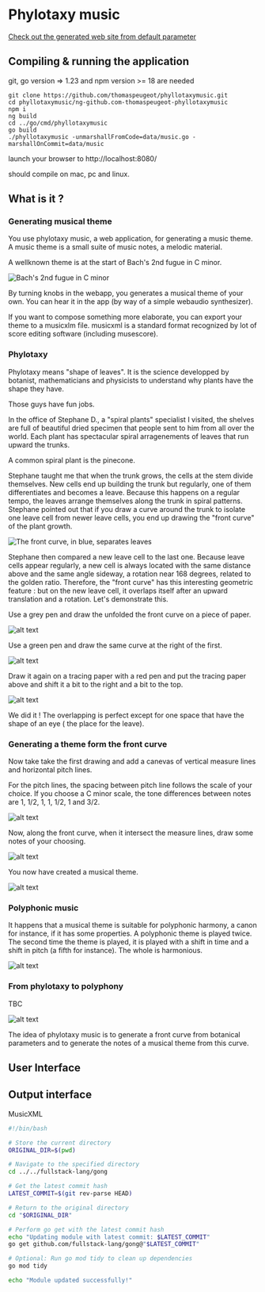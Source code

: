 # Phylotaxy music

[Check out the generated web site from default parameter](https://thomaspeugeot.github.io/phyllotaxymusic/public)

## Compiling & running the application

git, go version => 1.23 and npm version >= 18 are needed

```
git clone https://github.com/thomaspeugeot/phyllotaxymusic.git
cd phyllotaxymusic/ng-github.com-thomaspeugeot-phyllotaxymusic
npm i
ng build
cd ../go/cmd/phyllotaxymusic
go build
./phyllotaxymusic -unmarshallFromCode=data/music.go -marshallOnCommit=data/music
```

launch your browser to http://localhost:8080/

should compile on mac, pc and linux.

## What is it ?

### Generating musical theme

You use phylotaxy music, a web application, for 
generating a music
theme. A music theme is a small suite 
of music notes, a melodic material.

 A wellknown theme is at the start of Bach's 2nd 
 fugue in C minor.

 ![Bach's 2nd fugue in C minor](images/image-1.png)

By turning 
knobs in the webapp, you generates 
a musical theme of your own. 
You can hear it in the app 
(by way of a simple 
webaudio synthesizer).

If you want to compose something 
more elaborate, you can export
your theme
to a musicxlm file. 
musicxml is a standard 
format recognized by
lot of score editing 
software (including musescore).

### Phylotaxy

Phylotaxy means "shape of leaves". 
It is the 
science developped by botanist, 
mathematicians and physicists 
to understand why plants
have the shape they have.

Those guys have fun jobs.

In the office of Stephane D.,
a "spiral plants" specialist I 
visited, the shelves are full of 
beautiful 
dried specimen that people 
sent to him
from all over the world. 
Each plant has spectacular
spiral arragenements of leaves
that run upward the trunks.

A common spiral plant is the pinecone.

Stephane taught me that when 
the trunk grows, 
the cells
at the stem divide themselves. New cells
 end up building
the trunk but regularly, 
one of them differentiates and
becomes a leave. 
Because this happens on a regular tempo, 
the leaves arrange themselves along 
the trunk
in spiral patterns. 
Stephane pointed out that if you draw
a curve around the trunk to isolate 
one leave cell from
newer leave cells, you end up drawing 
the "front curve"
of the plant growth.

![The front curve, in blue, separates leaves](images/image-2.png)

Stephane then compared a new leave cell 
to the last one.
Because leave cells appear regularly, 
a new cell is 
always located with the same distance
 above and the
same angle sideway, 
a rotation near 168 degrees, 
related to the golden ratio. 
Therefore, the "front curve" has 
this interesting geometric feature : 
but on the new leave cell,
it overlaps itself
after an upward translation 
and a rotation. Let's demonstrate this.

Use a grey pen and draw the unfolded the front curve on a piece 
of paper.

![alt text](images/image-9.png)

Use a green pen and draw the same curve at the right of the first.

![alt text](images/image-8.png)

Draw it again
on a tracing paper with a red pen and put the tracing 
paper above and
shift it a bit to the right and 
a bit to the top.

![alt text](images/image-10.png)

We did it ! The overlapping 
is perfect 
except for one space that have
the shape of an eye (
the place for the leave).

### Generating a theme form the front curve 

Now take take the first drawing and add a canevas
of vertical measure lines and horizontal pitch lines.

For the pitch lines, the spacing between pitch line
follows the scale of your choice. If you
choose a C minor scale, the tone differences between
notes are 1, 1/2, 1, 1, 1/2, 1 and 3/2.

![alt text](images/image-3.png)

Now, along the front curve, when it intersect the 
measure lines, 
draw some notes of your choosing.

![alt text](images/image-4.png)

You now have created a musical theme.

![alt text](images/image-5.png)

### Polyphonic music

It happens that a musical theme is 
suitable for polyphonic harmony,
a canon for instance, if it has 
some properties. 
A polyphonic theme is played twice.
The second time the theme is played,
it is played with a 
shift in time and a shift in pitch 
(a fifth for instance). 
The whole is harmonious.

![alt text](images/image-7.png)

### From phylotaxy to polyphony

TBC

![alt text](images/image-11.png)

The idea of phylotaxy music is to 
generate a front curve from botanical 
parameters and to generate 
the notes of a musical theme from
this curve.

## User Interface

## Output interface

MusicXML



```bash
#!/bin/bash

# Store the current directory
ORIGINAL_DIR=$(pwd)

# Navigate to the specified directory
cd ../../fullstack-lang/gong

# Get the latest commit hash
LATEST_COMMIT=$(git rev-parse HEAD)

# Return to the original directory
cd "$ORIGINAL_DIR"

# Perform go get with the latest commit hash
echo "Updating module with latest commit: $LATEST_COMMIT"
go get github.com/fullstack-lang/gong@"$LATEST_COMMIT"

# Optional: Run go mod tidy to clean up dependencies
go mod tidy

echo "Module updated successfully!"
```